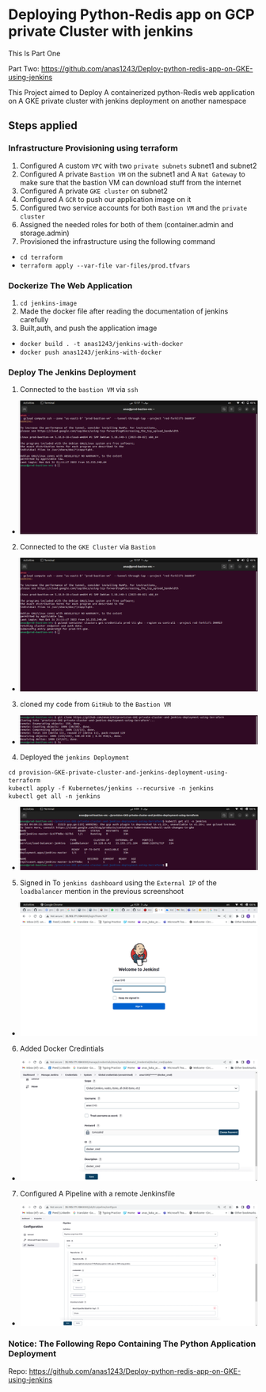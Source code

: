# Deploying Python-Redis app on GCP private Cluster with jenkins

This Is Part One

Part Two: https://github.com/anas1243/Deploy-python-redis-app-on-GKE-using-jenkins

This Project aimed to Deploy A containerized python-Redis web application on A GKE private cluster with jenkins deployment on another namespace

## Steps applied

### Infrastructure Provisioning using terraform

1. Configured A custom `VPC` with two `private subnets` subnet1 and subnet2
2. Configured A private `Bastion VM` on the subnet1 and A `Nat Gateway` to make sure that the bastion VM can download stuff from the internet
3. Configured A private `GKE cluster` on subnet2
4. Configured A `GCR` to push our application image on it
5. Configured two service accounts for both `Bastion VM` and the `private cluster`
6. Assigned the needed roles for both of them (container.admin and storage.admin)
7. Provisioned the infrastructure using the following command

- `cd terraform`
- `terraform apply --var-file var-files/prod.tfvars`

### Dockerize The Web Application

1. `cd jenkins-image`
2. Made the docker file after reading the documentation of jenkins carefully
3. Built,auth, and push the application image

- `docker build . -t anas1243/jenkins-with-docker`
- `docker push anas1243/jenkins-with-docker`

### Deploy The Jenkins Deployment

1. Connected to the `bastion VM` via `ssh`

- ![Connected to the bastion vm via ssh](images/connect-to-bastion.png)

2. Connected to the `GKE Cluster` via `Bastion`

- ![Connected to the GKE Cluster via Bastion](images/connect-to-cluster-via-bastion.png)

3. cloned my code from `GitHub` to the `Bastion VM`

- ![Clone my code from GitHub to the Bastion](images/code-clone.png)

4. Deployed the `jenkins Deployment`

```
cd provision-GKE-private-cluster-and-jenkins-deployment-using-terraform
kubectl apply -f Kubernetes/jenkins --recursive -n jenkins
kubectl get all -n jenkins
```

- ![Deployed the `web application`](images/jenkins-deployment.png)

5. Signed in To `jenkins dashboard` using the `External IP` of the `loadbalancer` mention in the previous screenshoot

- ![Jenkins Signin`](images/jenkins-signIn.png)

6. Added Docker Credintials

- ![Docker Credintials`](images/docker-cred.png)

7. Configured A Pipeline with a remote Jenkinsfile

- ![PipeLine Configurations`](images/pipelineConfig.png)

### Notice: The Following Repo Containing The Python Application Deployment

Repo: https://github.com/anas1243/Deploy-python-redis-app-on-GKE-using-jenkins
